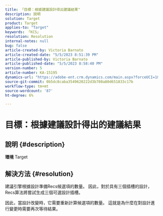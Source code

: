 ```yaml
---
title: 「目標：根據建議設計得出建議結果"
description: 說明
solution: Target
product: Target
applies-to: "Target"
keywords: 「KCS」
resolution: Resolution
internal-notes: null
bug: false
article-created-by: Victoria Barnato
article-created-date: "5/5/2023 8:51:39 PM"
article-published-by: Victoria Barnato
article-published-date: "5/5/2023 8:58:40 PM"
version-number: 5
article-number: KA-15195
dynamics-url: "https://adobe-ent.crm.dynamics.com/main.aspx?forceUCI=1&pagetype=entityrecord&etn=knowledgearticle&id=0b8f5ca0-86eb-ed11-a7c6-6045bd0065f9"
source-git-commit: 0b5dc8caba3549620222d3b780a80d651833c17b
workflow-type: tm+mt
source-wordcount: '87'
ht-degree: 6%

---
```


# 目標：根據建議設計得出的建議結果

## 說明 {#description}

<b>環境</b>
Target


## 解決方法 {#resolution}


建議引擎根據設計準備Recs候選項的數量。 因此，對於具有三個插槽的設計，Recs算法將嘗試生成三個可選設計插槽。

因此，當設計改變時，它需要重新計算候選項的數量。 這就是為什麼在對設計進行變更時需要再次等待結果。
